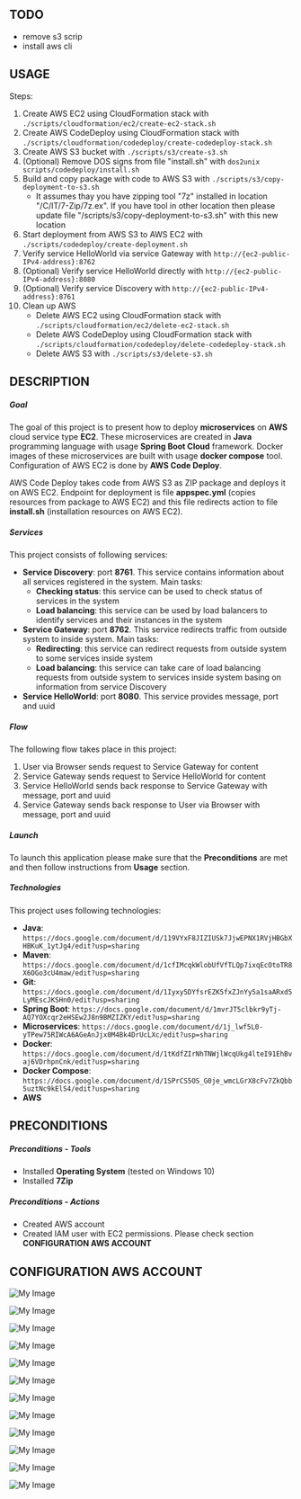 TODO
----

* remove s3 scrip
* install aws cli


USAGE
-----

Steps:
1. Create AWS EC2 using CloudFormation stack with `./scripts/cloudformation/ec2/create-ec2-stack.sh`
1. Create AWS CodeDeploy using CloudFormation stack with `./scripts/cloudformation/codedeploy/create-codedeploy-stack.sh`
1. Create AWS S3 bucket with `./scripts/s3/create-s3.sh`
1. (Optional) Remove DOS signs from file "install.sh" with `dos2unix scripts/codedeploy/install.sh`
1. Build and copy package with code to AWS S3 with `./scripts/s3/copy-deployment-to-s3.sh`
     * It assumes thay you have zipping tool "7z" installed in location "/C/IT/7-Zip/7z.ex". If you have tool in other location then please update file "/scripts/s3/copy-deployment-to-s3.sh" with this new location
1. Start deployment from AWS S3 to AWS EC2 with `./scripts/codedeploy/create-deployment.sh`
1. Verify service HelloWorld via service Gateway with `http://{ec2-public-IPv4-address}:8762`
1. (Optional) Verify service HelloWorld directly with `http://{ec2-public-IPv4-address}:8080`
1. (Optional) Verify service Discovery with `http://{ec2-public-IPv4-address}:8761`
1. Clean up AWS
     * Delete AWS EC2 using CloudFormation stack with `./scripts/cloudformation/ec2/delete-ec2-stack.sh`
     * Delete AWS CodeDeploy using CloudFormation stack with `./scripts/cloudformation/codedeploy/delete-codedeploy-stack.sh`
     * Delete AWS S3 with `./scripts/s3/delete-s3.sh`


DESCRIPTION
-----------

##### Goal
The goal of this project is to present how to deploy **microservices** on **AWS** cloud service type **EC2**. These microservices are created in **Java** programming language with usage **Spring Boot Cloud** framework. Docker images of these microservices are built with usage **docker compose** tool. Configuration of AWS EC2 is done by **AWS Code Deploy**. 

AWS Code Deploy takes code from AWS S3 as ZIP package and deploys it on AWS EC2. Endpoint for deployment is file **appspec.yml** (copies resources from package to AWS EC2) and this file redirects action to file **install.sh** (installation resources on AWS EC2).

##### Services
This project consists of following services:
* **Service Discovery**: port **8761**. This service contains information about all services registered in the system. Main tasks:
     * **Checking status**: this service can be used to check status of services in the system 
     * **Load balancing**: this service can be used by load balancers to identify services and their instances in the system
* **Service Gateway**: port **8762**. This service redirects traffic from outside system to inside system. Main tasks:
     * **Redirecting**: this service can redirect requests from outside system to some services inside system
     * **Load balancing**: this service can take care of load balancing requests from outside system to services inside system basing on information from service Discovery
* **Service HelloWorld**: port **8080**. This service provides message, port and uuid

##### Flow
The following flow takes place in this project:
1. User via Browser sends request to Service Gateway for content
1. Service Gateway sends request to Service HelloWorld for content
1. Service HelloWorld sends back response to Service Gateway with message, port and uuid
1. Service Gateway sends back response to User via Browser with message, port and uuid

##### Launch
To launch this application please make sure that the **Preconditions** are met and then follow instructions from **Usage** section.

##### Technologies
This project uses following technologies:
* **Java**: `https://docs.google.com/document/d/119VYxF8JIZIUSk7JjwEPNX1RVjHBGbXHBKuK_1ytJg4/edit?usp=sharing`
* **Maven**: `https://docs.google.com/document/d/1cfIMcqkWlobUfVfTLQp7ixqEcOtoTR8X6OGo3cU4maw/edit?usp=sharing`
* **Git**: `https://docs.google.com/document/d/1Iyxy5DYfsrEZK5fxZJnYy5a1saARxd5LyMEscJKSHn0/edit?usp=sharing`
* **Spring Boot**: `https://docs.google.com/document/d/1mvrJT5clbkr9yTj-AQ7YOXcqr2eHSEw2J8n9BMZIZKY/edit?usp=sharing`
* **Microservices**: `https://docs.google.com/document/d/1j_lwf5L0-yTPew75RIWcA6AGeAnJjx0M4Bk4DrUcLXc/edit?usp=sharing`
* **Docker**: `https://docs.google.com/document/d/1tKdfZIrNhTNWjlWcqUkg4lteI91EhBvaj6VDrhpnCnk/edit?usp=sharing`
* **Docker Compose**: `https://docs.google.com/document/d/1SPrCS5OS_G0je_wmcLGrX8cFv7ZkQbb5uztNc9kElS4/edit?usp=sharing`
* **AWS**


PRECONDITIONS
-------------

##### Preconditions - Tools
* Installed **Operating System** (tested on Windows 10)
* Installed **7Zip**

##### Preconditions - Actions
* Created AWS account 
* Created IAM user with EC2 permissions. Please check section **CONFIGURATION AWS ACCOUNT**


CONFIGURATION AWS ACCOUNT
-------------------------

![My Image](readme-images/account-01.png)

![My Image](readme-images/account-02.png)

![My Image](readme-images/account-03.png)

![My Image](readme-images/account-04.png)

![My Image](readme-images/account-05.png)

![My Image](readme-images/account-06.png)

![My Image](readme-images/account-07.png)

![My Image](readme-images/account-08.png)

![My Image](readme-images/account-09.png)

![My Image](readme-images/account-10.png)

![My Image](readme-images/account-11.png)

![My Image](readme-images/account-12.png)